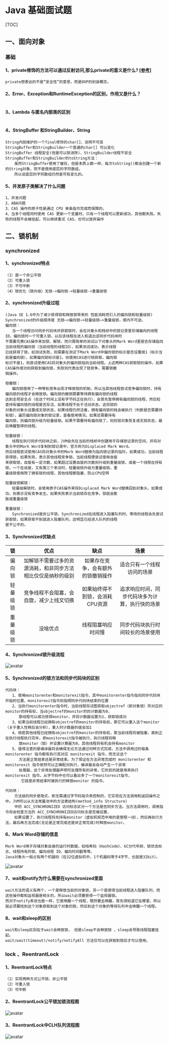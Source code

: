 # Java 基础面试题
[TOC]

## 一、面向对象
### 基础


#### 1、private修饰的方法可以通过反射访问,那么private的意义是什么? [[参考]](https://www.jianshu.com/p/a328cf491e06)
```
private想表达的不是“安全性”的意思，而是OOP的封装概念。
```
#### 2、Error、Exception和RuntimeException的区别，作用又是什么？

```
```
#### 3、Lambda 与匿名内部类的区别

```
```
#### 4、StringBuffer 和StringBuilder、String
```
String内部维护的一个final修饰的char[]、说明不可变
StringBuffer和StringBuilder一个普通的char[] 可以变化
StringBuffer 线程安全(但是可以锁消除)、StringBuilder线程不安全
StringBuffer和StringBuilder的toString方法：
    虽然StringBuffer使用了缓存，但是本质上都一样，每次toString()都会创建一个新的String对象，而不是使用底层的字符数组，
    所以说底层的字符数组仍然是可有变化的。
```
#### 5、并发原子类解决了什么问题
```
1、并发问题
2、ABA问题
3、CAS 操作的原子性是通过 CPU 单条指令完成而保障的。
4、当多个线程同时使用 CAS 更新一个变量时，只有一个线程可以更新成功，其他都失败。失败的线程不会被挂起，可以继续重试 CAS，也可以放弃操作  
```

  
## 二、锁机制
### synchronized

#### 1、synchronized特点
```
（1）是一个非公平锁
（2）可重入锁
（3）不可中断
（4）锁优化（锁升级）无锁->偏向锁->轻量级锁->重量级锁
```
#### 2、synchronized升级过程
```
(Java SE 1.6中为了减少获得锁和释放锁带来的 性能消耗而引入的偏向锁和轻量级锁)
Synchronized的升级顺序是 无锁–>偏向锁–>轻量级锁–>重量级锁，顺内不可逆。
偏向锁：
   当一个线程访问同步代码块并获取锁时，会在对象头和栈桢中的锁记录里存储偏向的线程ID，偏向锁时一个可重入锁，以后该线程在进入和退出该同步代码块时
不需要花费CAS操作来加锁、解锁，而只需简单的测试以下对象头的Mark Word里是否存储指向当前线程的偏向锁（当前线程的线程ID），如果测试成功，表示线程
已经获得了锁，如测试失败，则需要在测试下Mark Word中偏向锁的标示是否设置成1（标示当前是偏向锁），如果偏向锁标识是1，则使用CAS进行锁获取，偏向锁
标识不是1，则尝试使用CAS将对象头的偏向锁指向当前线程。上述两种CAS获取锁的操作，如果CAS操作成功则获取到偏向锁，失败则代表出现了锁竞争，需要锁撤
销操作。

锁撤销：
   偏向锁使用了一种等到竞争出现才释放锁的机制，所以当其他线程尝试竞争偏向锁时，持有偏向锁的线程才会释放锁。偏向锁的撤销需要等待拥有偏向锁的线程
达到全局安全点（在这个时间上没有字节码正在执行），会首先暂停拥有偏向锁的线程，然后检查持有偏向锁的线程是否存活，如果线程不处于活动状态，这将锁的
对象的对象头设置成无锁状态，如果线程仍然活着，拥有偏向锁的栈会被执行（判断是否需要持有锁），遍历偏向锁对象的锁记录，查看使用情况。如果还需要持有
偏向锁，则偏向锁升级为轻量级锁。如果不需要持有偏向锁了，则将锁对象恢复成无锁状态，最后唤醒暂停的线程。

轻量级锁：
   线程在执行同步代码块之前，JVM会先在当前的栈桢中创建用于存储锁记录的空间，并将对象头中的Mark Word复制到锁记录中，官方称为Displaced Mark Word。
然后线程尝试使用CAS将对象头中的Mark Word替换为指向锁记录的指针。如果成功，当前线程获得锁，如果失败，表示其他线程竞争锁，当前线程便尝试使用自旋
来获取锁，自旋有一定次数，如果超过设置自旋的次数则升级到重量级锁，或者一个线程在持有锁，一个在自旋，又有第三个来访时，轻量级锁升级为重量级锁，重
量级锁使用除了拥有锁的线程，其他线程都阻塞，防止CPU空转

轻量级锁解锁：
   轻量级解锁时，会使用原子CAS操作来将Displaced Mark Word替换回到对象头，如果成功，则表示没有竞争发生。如果失败表示当前锁存在竞争，锁就会膨
胀成重量级锁

重量级锁：
   Synchronized是非公平锁，Synchronized在线程进入阻塞队列时，等待的线程会先尝试获取锁，如果获取不到就进入阻塞队列，这明显已经进入队列的线程
是不公平的。

```
#### 3、Synchronized优缺点
| 锁| 优点 | 缺点 | 场景 |
| :----:| :----:| :----: | :----: |
| 偏向锁 | 加解锁不需要过多的资源消耗，和非同步方法相比仅仅是纳秒的级别 | 如果存在竞争，会有额外的锁撤销操作 |适合只有一个线程访问的场景 |
| 轻量级锁 | 竞争线程不会阻塞，会自旋，减少上线文切换 | 如果始终得不到锁，会消耗CPU资源 |追求响应时间，同步代码块多为计算，执行快的场景 |
| 重量级锁 | 没啥优点 | 线程阻塞响应时间慢 |同步代码块执行时间较长的场景使用 |

#### 4、Synchronized锁升级流程
![avatar](../picture/synchronized.png)

#### 5、Synchronized的锁方法和同步代码块的区别
```
代码块：
   1、使用monitorenter和monitorexit指令，其中monitorenter指令指向同步代码块开始的位置，monitorexit指令则指明同步代码块结束的位置
   2、当执行monitorenter指令时，当前线程将试图获取objectref（即对象锁）所对应的monitor的持有权，当objectref的monitor的的计数器为0，
      那线程可以成功获得monitor，并将计数器设置为1，获取锁成功
   3、如果当前线程已经拥有objectref的monitor的持有权，那它可以重入这个monitor（关于重入性稍后会分析），重入时计数器的值会加1
   4、倘若其他线程已经拥有objectref的monitor的持有权，那当前线程将被阻塞，直到正在执行线程执行完毕，即monitorexit指令被执行，执行线程将释
      放monitor（锁）并设置计算器为0，其他线程将有机会持有monitor
   5、值得注意的是编译器将会确保无论方法通过何种方式完成，方法中调用过的每条 monitorenter 指令都有执行其对应 monitorexit 指令，而无论这个
      方法是正常结束还是异常结束。为了保证在方法异常完成时 monitorenter 和 monitorexit 指令依然可以正确配对执行，编译器会自动产生一个异常
      处理器，这个异常处理器声明可处理所有的异常，它的目的就是用来执行 monitorexit 指令。从字节码中也可以看出多了一个monitorexit指令，
       它就是异常结束时被执行的释放monitor 的指令。

代码块：
    方法级的同步是隐式，即无需通过字节码指令来控制的，它实现在方法调用和返回操作之中。JVM可以从方法常量池中的方法表结构(method_info Structure) 
    中的 ACC_SYNCHRONIZED 访问标志区分一个方法是否同步方法。当方法调用时，调用指令将会检查方法的 ACC_SYNCHRONIZED访问标志是否被设置，
    如果设置了，执行线程将先持有monitor（虚拟机规范中用的是管程一词），然后再执行方法，最后再方法完成(无论是正常完成还是非正常完成)时释放monitor。
```

#### 6、Mark Word存储的信息
```
Mark Word用于存储对象自身的运行时数据，如哈希码（HashCode）、GC分代年龄、锁状态标志、线程持有的锁、偏向线程 ID、偏向时间戳等等。
Java对象头一般占有两个机器码（在32位虚拟机中，1个机器码等于4字节，也就是32bit）。
```
![avatar](../picture/markword.png)

#### 7、wait和notify为什么需要在synchronized里面
```
wait方法的语义有两个，一个是释放当前的对象锁、另一个是使得当前线程进入阻塞队列，而这些操作都和监视器是相关的，所以wait必须要获得一个监视器锁。
而对于notify来说也是一样，它是唤醒一个线程，既然要去唤醒，首先得知道它在哪里，所以就必须要找到这个对象获取到这个对象的锁，然后到这个对象的等待队列中去唤醒一个线程。
```
#### 8、wait和sleep的区别
```
wait和sleep区别在于wait会释放锁， 但是sleep不会释放锁 ，sleep会导致线程阻塞挂起。
wait/wait(timeout)/notify/notifyAll 方法仅可以在获取到锁后才可以使用。
```

### lock 、ReentrantLock

#### 1、ReentrantLock特点
```
（1）实现两种方式公平锁、非公平锁
（2）可重入锁
（3）可中断
```
#### 2、ReentrantLock公平锁加锁流程图
![avatar](../picture/ReentrantLockFair.jpg)
#### 3、ReentrantLock中CLH队列流程图
![avatar](../picture/ReentrantLock-CLH.png)




    






















